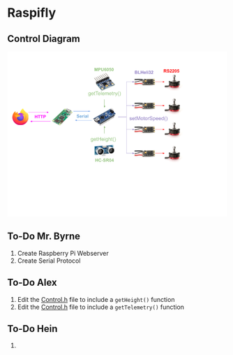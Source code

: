 # Raspifly

## Control Diagram

![control diagram](docs/images/ControlDiagram.png)

## To-Do Mr. Byrne

1. Create Raspberry Pi Webserver
2. Create Serial Protocol

## To-Do Alex

1. Edit the [Control.h](include/Control.h) file to include a `getHeight()` function
2. Edit the [Control.h](include/Control.h) file to include a `getTelemetry()` function

## To-Do Hein

1. 
